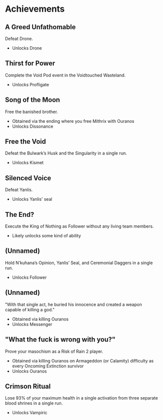 # Achievements

## A Greed Unfathomable
Defeat Drone.
- Unlocks Drone

## Thirst for Power
Complete the Void Pod event in the Voidtouched Wasteland.
- Unlocks Profligate 

## Song of the Moon
Free the banished brother.
- Obtained via the ending where you free Mithrix with Ouranos
- Unlocks Dissonance

## Free the Void
Defeat the Bulwark’s Husk and the Singularity in a single run.
- Unlocks Kismet

## Silenced Voice
Defeat Yanlis.
- Unlocks Yanlis' seal

## The End?
Execute the King of Nothing as Follower without any living team members.
- Likely unlocks some kind of ability

## (Unnamed)
Hold N’kuhana’s Opinion, Yanlis’ Seal, and Ceremonial Daggers in a single run.
- Unlocks Follower

## (Unnamed)
"With that single act, he buried his innocence and created a weapon capable of killing a god."
- Obtained via killing Ouranos
- Unlocks Messenger

## "What the fuck is wrong with you?"
Prove your masochism as a Risk of Rain 2 player.
- Obtained via killing Ouranos on Armageddon (or Calamity) difficulty as every Oncoming Extinction survivor
- Unlocks Ouranos

## Crimson Ritual
Lose 93% of your maximum health in a single activation from three separate blood shrines in a single run. 
- Unlocks Vampiric
